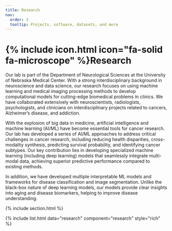 ```yaml
---
title: Research
nav:
  order: 3
  tooltip: Projects, software, datasets, and more
---
```


# {% include icon.html icon="fa-solid fa-microscope" %}Research

Our lab is part of the Department of Neurological Sciences at the University of Nebraska Medical Center. With a strong interdisciplinary background in neuroscience and data science, our research focuses on using machine learning and medical imaging processing methods to develop computational models for cutting-edge biomedical problems in clinics. We have collaborated extensively with neuroscientists, radiologists, psychologists, and clinicians on interdisciplinary projects related to cancers, Alzheimer’s disease, and addiction.

With the explosion of big data in medicine, artificial intelligence and machine learning (AI/ML) have become essential tools for cancer research. Our lab has developed a series of AI/ML approaches to address critical challenges in cancer research, including reducing health disparities, cross-modality synthesis, predicting survival probability, and identifying cancer subtypes. Our key contribution lies in developing specialized machine learning (including deep learning) models that seamlessly integrate multi-modal data, achieving superior predictive performance compared to existing methods.

In addition, we have developed multiple interpretable ML models and frameworks for disease classification and image segmentation. Unlike the black-box nature of deep learning models, our models provide clear insights into aging and disease biomarkers, helping to improve disease understanding.

{% include section.html %}

{% include list.html data="research" component="research" style="rich" %}
